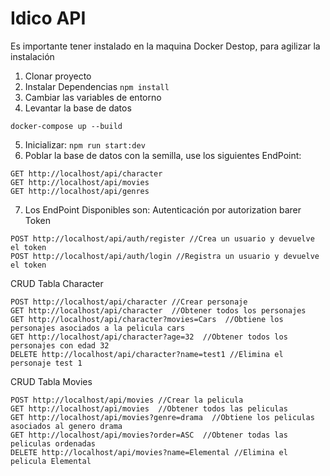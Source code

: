 

# Idico API

Es importante tener instalado en la maquina Docker Destop, para agilizar la instalación

1. Clonar proyecto
2. Instalar Dependencias
```npm install```
3. Cambiar las variables de entorno
4. Levantar la base de datos
```
docker-compose up --build
```

5. Inicializar: 
```npm run start:dev```
6. Poblar la base de datos con la semilla, use los siguientes EndPoint:
```
GET http://localhost/api/character
GET http://localhost/api/movies
GET http://localhost/api/genres
```
7. Los EndPoint Disponibles son:
Autenticación por autorization barer Token
```
POST http://localhost/api/auth/register //Crea un usuario y devuelve el token
POST http://localhost/api/auth/login //Registra un usuario y devuelve el token
```
CRUD Tabla Character
```
POST http://localhost/api/character //Crear personaje
GET http://localhost/api/character  //Obtener todos los personajes
GET http://localhost/api/character?movies=Cars  //Obtiene los personajes asociados a la pelicula cars
GET http://localhost/api/character?age=32  //Obtener todos los personajes con edad 32
DELETE http://localhost/api/character?name=test1 //Elimina el personaje test 1 
```
CRUD Tabla Movies
```
POST http://localhost/api/movies //Crear la pelicula 
GET http://localhost/api/movies  //Obtener todos las peliculas
GET http://localhost/api/movies?genre=drama  //Obtiene los peliculas asociados al genero drama
GET http://localhost/api/movies?order=ASC  //Obtener todas las peliculas ordenadas
DELETE http://localhost/api/movies?name=Elemental //Elimina el pelicula Elemental
```


